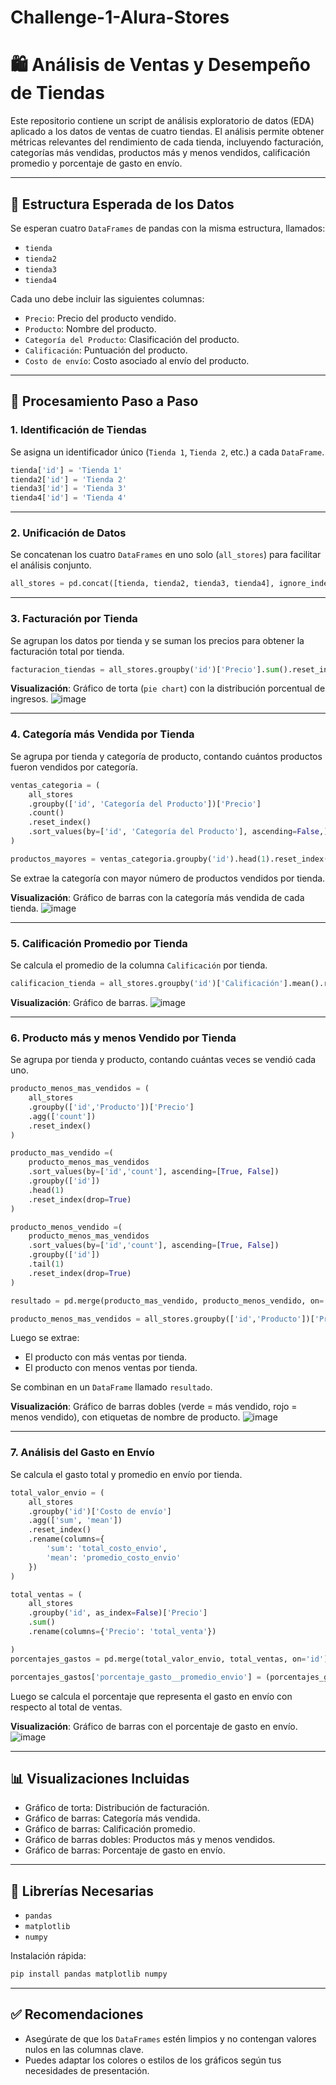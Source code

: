 # Challenge-1-Alura-Stores


# 🛍️ Análisis de Ventas y Desempeño de Tiendas

Este repositorio contiene un script de análisis exploratorio de datos (EDA) aplicado a los datos de ventas de cuatro tiendas. El análisis permite obtener métricas relevantes del rendimiento de cada tienda, incluyendo facturación, categorías más vendidas, productos más y menos vendidos, calificación promedio y porcentaje de gasto en envío.

---

## 📁 Estructura Esperada de los Datos

Se esperan cuatro `DataFrames` de pandas con la misma estructura, llamados:

- `tienda`
- `tienda2`
- `tienda3`
- `tienda4`

Cada uno debe incluir las siguientes columnas:

- `Precio`: Precio del producto vendido.
- `Producto`: Nombre del producto.
- `Categoría del Producto`: Clasificación del producto.
- `Calificación`: Puntuación del producto.
- `Costo de envío`: Costo asociado al envío del producto.

---

## 🔄 Procesamiento Paso a Paso

### 1. **Identificación de Tiendas**
Se asigna un identificador único (`Tienda 1`, `Tienda 2`, etc.) a cada `DataFrame`.

```python
tienda['id'] = 'Tienda 1'
tienda2['id'] = 'Tienda 2'
tienda3['id'] = 'Tienda 3'
tienda4['id'] = 'Tienda 4'
```

---

### 2. **Unificación de Datos**
Se concatenan los cuatro `DataFrames` en uno solo (`all_stores`) para facilitar el análisis conjunto.

```python
all_stores = pd.concat([tienda, tienda2, tienda3, tienda4], ignore_index=True)
```

---

### 3. **Facturación por Tienda**
Se agrupan los datos por tienda y se suman los precios para obtener la facturación total por tienda.

```python
facturacion_tiendas = all_stores.groupby('id')['Precio'].sum().reset_index()
```

**Visualización**: Gráfico de torta (`pie chart`) con la distribución porcentual de ingresos.
![image](https://github.com/user-attachments/assets/a082bcdb-16c8-4584-9935-15e145df8cc7)

---

### 4. **Categoría más Vendida por Tienda**
Se agrupa por tienda y categoría de producto, contando cuántos productos fueron vendidos por categoría.

```python
ventas_categoria = (
    all_stores
    .groupby(['id', 'Categoría del Producto'])['Precio']
    .count()
    .reset_index()
    .sort_values(by=['id', 'Categoría del Producto'], ascending=False,)
)

productos_mayores = ventas_categoria.groupby('id').head(1).reset_index(drop=True).sort_values(by='id')
```

Se extrae la categoría con mayor número de productos vendidos por tienda.

**Visualización**: Gráfico de barras con la categoría más vendida de cada tienda.
![image](https://github.com/user-attachments/assets/59d2cbfc-e3d5-47bc-b8b7-57c60a1e3f78)

---

### 5. **Calificación Promedio por Tienda**
Se calcula el promedio de la columna `Calificación` por tienda.

```python
calificacion_tienda = all_stores.groupby('id')['Calificación'].mean().reset_index()
```

**Visualización**: Gráfico de barras.
![image](https://github.com/user-attachments/assets/0701edcb-6e00-438c-ad5c-2e72f45f6058)

---

### 6. **Producto más y menos Vendido por Tienda**
Se agrupa por tienda y producto, contando cuántas veces se vendió cada uno.

```python
producto_menos_mas_vendidos = (
    all_stores
    .groupby(['id','Producto'])['Precio']
    .agg(['count'])
    .reset_index()
)

producto_mas_vendido =(
    producto_menos_mas_vendidos
    .sort_values(by=['id','count'], ascending=[True, False])
    .groupby(['id'])
    .head(1)
    .reset_index(drop=True)
)

producto_menos_vendido =(
    producto_menos_mas_vendidos
    .sort_values(by=['id','count'], ascending=[True, False])
    .groupby(['id'])
    .tail(1)
    .reset_index(drop=True)
)

resultado = pd.merge(producto_mas_vendido, producto_menos_vendido, on='id')

producto_menos_mas_vendidos = all_stores.groupby(['id','Producto'])['Precio'].count().reset_index()
```

Luego se extrae:
- El producto con más ventas por tienda.
- El producto con menos ventas por tienda.

Se combinan en un `DataFrame` llamado `resultado`.

**Visualización**: Gráfico de barras dobles (verde = más vendido, rojo = menos vendido), con etiquetas de nombre de producto.
![image](https://github.com/user-attachments/assets/62a145ab-07f7-4d77-8529-c0fefc2b3de9)

---

### 7. **Análisis del Gasto en Envío**
Se calcula el gasto total y promedio en envío por tienda.

```python
total_valor_envio = (
    all_stores
    .groupby('id')['Costo de envío']
    .agg(['sum', 'mean'])
    .reset_index()
    .rename(columns={
        'sum': 'total_costo_envio',
        'mean': 'promedio_costo_envio'
    })
)

total_ventas = (
    all_stores
    .groupby('id', as_index=False)['Precio']
    .sum()
    .rename(columns={'Precio': 'total_venta'})

)
porcentajes_gastos = pd.merge(total_valor_envio, total_ventas, on='id')

porcentajes_gastos['porcentaje_gasto__promedio_envio'] = (porcentajes_gastos['total_costo_envio'] * 100) / porcentajes_gastos['total_venta']

```

Luego se calcula el porcentaje que representa el gasto en envío con respecto al total de ventas.

**Visualización**: Gráfico de barras con el porcentaje de gasto en envío.
![image](https://github.com/user-attachments/assets/567d9fae-169f-4015-b2e2-eb1b4ecfcc95)

---

## 📊 Visualizaciones Incluidas

- Gráfico de torta: Distribución de facturación.
- Gráfico de barras: Categoría más vendida.
- Gráfico de barras: Calificación promedio.
- Gráfico de barras dobles: Productos más y menos vendidos.
- Gráfico de barras: Porcentaje de gasto en envío.

---

## 🧰 Librerías Necesarias

- `pandas`
- `matplotlib`
- `numpy`

Instalación rápida:

```bash
pip install pandas matplotlib numpy
```

---

## ✅ Recomendaciones

- Asegúrate de que los `DataFrames` estén limpios y no contengan valores nulos en las columnas clave.
- Puedes adaptar los colores o estilos de los gráficos según tus necesidades de presentación.


